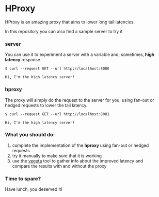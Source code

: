 # HProxy

HProxy is an amazing proxy that aims to lower long tail latencies.

In this repository you can also find a sample server to try it

### **server**

You can use it to experiment a server with a variable and, sometimes, **high latency** response.

```
$ curl --request GET --url http://localhost:8080

Hi, I'm the high latency server!
```
### **hproxy**

The proxy will simply do the request to the server for you, using fan-out or hedged requests to lower the tail latency.

```
$ curl --request GET --url http://localhost:8081

Hi, I'm the high latency server!
```

### What you should do:

1. complete the implementation of the **hproxy** using fan-out or hedged requests
2. try it manually to make sure that it is working
3. use the [vegeta](https://github.com/tsenart/vegeta) tool to gather info about the improved latency and compare the results with and without the proxy

### Time to spare?

Have lunch, you deserved it!